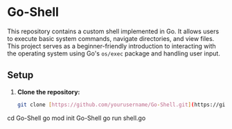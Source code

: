 # Go-Shell

This repository contains a custom shell implemented in Go. It allows users to execute basic system commands, navigate directories, and view files. This project serves as a beginner-friendly introduction to interacting with the operating system using Go's `os/exec` package and handling user input.

## Setup

1. **Clone the repository:**

   ```bash
   git clone [https://github.com/yourusername/Go-Shell.git](https://github.com/yourusername/Go-Shell.git)
cd Go-Shell
go mod init Go-Shell
go run shell.go
